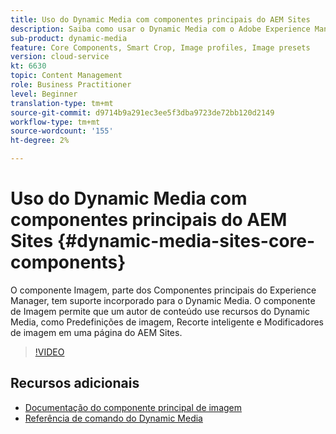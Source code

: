```yaml
---
title: Uso do Dynamic Media com componentes principais do AEM Sites
description: Saiba como usar o Dynamic Media com o Adobe Experience Manager Sites. O componente Imagem, parte dos Componentes principais do Experience Manager, tem suporte incorporado para o Dynamic Media. O componente de Imagem permite que um autor de conteúdo use recursos do Dynamic Media, como Predefinições de imagem, Recorte inteligente e Modificadores de imagem em uma página do AEM Sites.
sub-product: dynamic-media
feature: Core Components, Smart Crop, Image profiles, Image presets
version: cloud-service
kt: 6630
topic: Content Management
role: Business Practitioner
level: Beginner
translation-type: tm+mt
source-git-commit: d9714b9a291ec3ee5f3dba9723de72bb120d2149
workflow-type: tm+mt
source-wordcount: '155'
ht-degree: 2%

---
```



# Uso do Dynamic Media com componentes principais do AEM Sites {#dynamic-media-sites-core-components}

O componente Imagem, parte dos Componentes principais do Experience Manager, tem suporte incorporado para o Dynamic Media. O componente de Imagem permite que um autor de conteúdo use recursos do Dynamic Media, como Predefinições de imagem, Recorte inteligente e Modificadores de imagem em uma página do AEM Sites.

>[!VIDEO](https://video.tv.adobe.com/v/329331/?quality=12&learn=on)

## Recursos adicionais

* [Documentação do componente principal de imagem](https://experienceleague.adobe.com/docs/experience-manager-core-components/using/components/image.html?lang=en#dynamic-media)
* [Referência de comando do Dynamic Media](https://experienceleague.adobe.com/docs/dynamic-media-developer-resources/image-serving-api/image-serving-api/http-protocol-reference/command-reference/c-command-reference.html?lang=en#image-serving-api)
